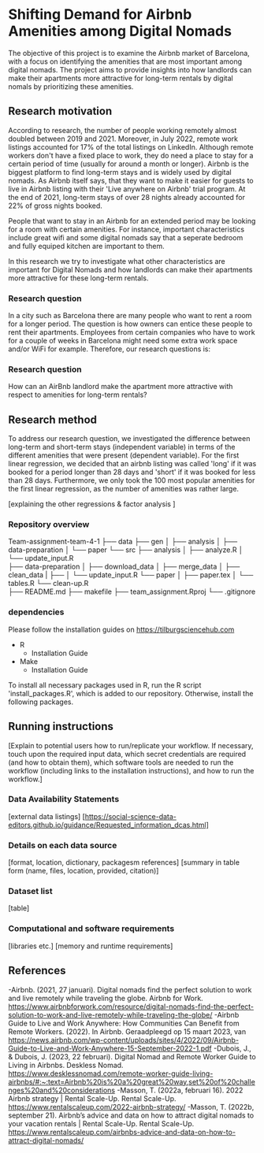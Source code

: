 # Shifting Demand for Airbnb Amenities among Digital Nomads
The objective of this project is to examine the Airbnb market of Barcelona, with a focus on identifying the amenities that are most important among digital nomads. The project aims to provide insights into how landlords can make their apartments more attractive for long-term rentals by digital nomals by prioritizing these amenities.

## Research motivation
According to research, the number of people working remotely almost doubled between 2019 and 2021. Moreover, in July 2022, remote work listings accounted for 17% of the total listings on LinkedIn. Although remote workers don't have a fixed place to work, they do need a place to stay for a certain period of time (usually for around a month or longer). Airbnb is the biggest platform to find long-term stays and is widely used by digital nomads. As Airbnb itself says, that they want to make it easier for guests to live in Airbnb listing with their 'Live anywhere on Airbnb' trial program. At the end of 2021, long-term stays of over 28 nights already accounted for 22% of gross nights booked.

People that want to stay in an Airbnb for an extended period may be looking for a room with certain amenities. For instance, important characteristics include great wifi and some digital nomads say that a seperate bedroom and fully equiped kitchen are important to them.

In this research we try to investigate what other characteristics are important for Digital Nomads and how landlords can make their apartments more attractive for these long-term rentals. 


### Research question
In a city such as Barcelona there are many people who want to rent a room for a longer period. The question is how owners can entice these people to rent their apartments. Employees from certain companies who have to work for a couple of weeks in Barcelona might need some extra work space and/or WiFi for example. Therefore, our research questions is:

### Research question
How can an AirBnb landlord make the apartment more attractive with respect to amenities for long-term rentals?

## Research method
To address our research question, we investigated the difference between long-term and short-term stays (independent variable) in terms of the different amenities that were present (dependent variable). For the first linear regression, we decided that an airbnb listing was called 'long' if it was booked for a period longer than 28 days and 'short' if it was booked for less than 28 days. Furthermore, we only took the 100 most popular amenities for the first linear regression, as the number of amenities was rather large. 

[explaining the other regressions & factor analysis ]


### Repository overview
Team-assignment-team-4-1
├── data
├── gen
│   ├── analysis
│   ├── data-preparation
│   └── paper
└── src
    ├── analysis
    │   ├── analyze.R
    │   └── update_input.R    
    ├── data-preparation
    │   ├── download_data
    │   ├── merge_data
    │   ├── clean_data
    |   ├──
    │   └── update_input.R
    └── paper
    │   ├── paper.tex
    │   └── tables.R
    └── clean-up.R    
├── README.md
├── makefile
├── team_assignment.Rproj
└── .gitignore

### dependencies
Please follow the installation guides on https://tilburgsciencehub.com
- R
    - Installation Guide
- Make
    - Installation Guide
    
To install all necessary packages used in R, run the R script 'install_packages.R', which is added to our repository. Otherwise, install the following packages.
    
## Running instructions

[Explain to potential users how to run/replicate your workflow. If necessary, touch upon the required input data, which secret credentials are required (and how to obtain them), which software tools are needed to run the workflow (including links to the installation instructions), and how to run the workflow.]  

### Data Availability Statements
[external data listings]
[https://social-science-data-editors.github.io/guidance/Requested_information_dcas.html]

### Details on each data source
[format, location, dictionary, packagesm references]
[summary in table form (name, files, location, provided, citation)]

### Dataset list
[table]

### Computational and software requirements
[libraries etc.]
[memory and runtime requirements]


## References
-Airbnb. (2021, 27 januari). Digital nomads find the perfect solution to work and live remotely while traveling the globe. Airbnb for Work. https://www.airbnbforwork.com/resource/digital-nomads-find-the-perfect-solution-to-work-and-live-remotely-while-traveling-the-globe/ 
-Airbnb Guide to Live and Work Anywhere: How Communities Can Benefit from Remote Workers. (2022). In Airbnb. Geraadpleegd op 15 maart 2023, van https://news.airbnb.com/wp-content/uploads/sites/4/2022/09/Airbnb-Guide-to-Live-and-Work-Anywhere-15-September-2022-1.pdf 
-Dubois, J., & Dubois, J. (2023, 22 februari). Digital Nomad and Remote Worker Guide to Living in Airbnbs. Deskless Nomad. https://www.desklessnomad.com/remote-worker-guide-living-airbnbs/#:~:text=Airbnb%20is%20a%20great%20way,set%20of%20challenges%20and%20considerations 
-Masson, T. (2022a, februari 16). 2022 Airbnb strategy | Rental Scale-Up. Rental Scale-Up. https://www.rentalscaleup.com/2022-airbnb-strategy/ 
-Masson, T. (2022b, september 21). Airbnb’s advice and data on how to attract digital nomads to your vacation rentals | Rental Scale-Up. Rental Scale-Up. https://www.rentalscaleup.com/airbnbs-advice-and-data-on-how-to-attract-digital-nomads/




















